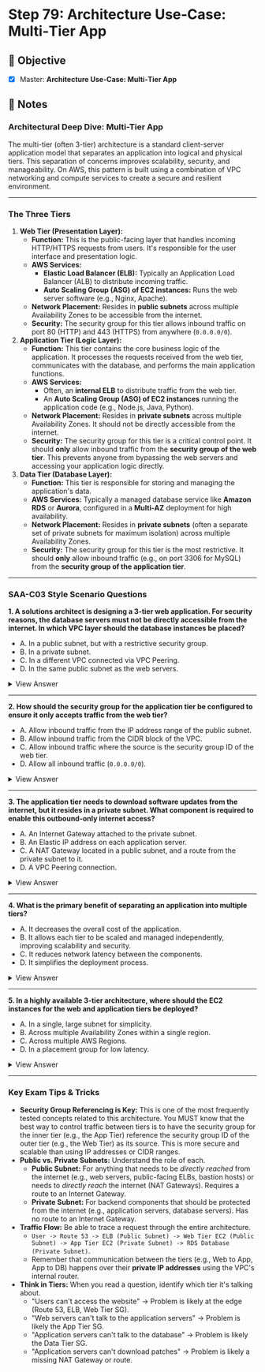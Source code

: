 # Step 79: Architecture Use‑Case: Multi‑Tier App

## 🎯 Objective

- [x] Master: **Architecture Use‑Case: Multi‑Tier App**

## 📘 Notes

### **Architectural Deep Dive: Multi-Tier App**

The multi-tier (often 3-tier) architecture is a standard client-server application model that separates an application into logical and physical tiers. This separation of concerns improves scalability, security, and manageability. On AWS, this pattern is built using a combination of VPC networking and compute services to create a secure and resilient environment.

---

### **The Three Tiers**

1. **Web Tier (Presentation Layer):**
    - **Function:** This is the public-facing layer that handles incoming HTTP/HTTPS requests from users. It's responsible for the user interface and presentation logic.
    - **AWS Services:**
        - **Elastic Load Balancer (ELB):** Typically an Application Load Balancer (ALB) to distribute incoming traffic.
        - **Auto Scaling Group (ASG) of EC2 instances:** Runs the web server software (e.g., Nginx, Apache).
    - **Network Placement:** Resides in **public subnets** across multiple Availability Zones to be accessible from the internet.
    - **Security:** The security group for this tier allows inbound traffic on port 80 (HTTP) and 443 (HTTPS) from anywhere (`0.0.0.0/0`).
2. **Application Tier (Logic Layer):**
    - **Function:** This tier contains the core business logic of the application. It processes the requests received from the web tier, communicates with the database, and performs the main application functions.
    - **AWS Services:**
        - Often, an **internal ELB** to distribute traffic from the web tier.
        - An **Auto Scaling Group (ASG) of EC2 instances** running the application code (e.g., Node.js, Java, Python).
    - **Network Placement:** Resides in **private subnets** across multiple Availability Zones. It should not be directly accessible from the internet.
    - **Security:** The security group for this tier is a critical control point. It should **only** allow inbound traffic from the **security group of the web tier**. This prevents anyone from bypassing the web servers and accessing your application logic directly.
3. **Data Tier (Database Layer):**
    - **Function:** This tier is responsible for storing and managing the application's data.
    - **AWS Services:** Typically a managed database service like **Amazon RDS** or **Aurora**, configured in a **Multi-AZ** deployment for high availability.
    - **Network Placement:** Resides in **private subnets** (often a separate set of private subnets for maximum isolation) across multiple Availability Zones.
    - **Security:** The security group for this tier is the most restrictive. It should **only** allow inbound traffic (e.g., on port 3306 for MySQL) from the **security group of the application tier**.

---

### **SAA-C03 Style Scenario Questions**

**1. A solutions architect is designing a 3-tier web application. For security reasons, the database servers must not be directly accessible from the internet. In which VPC layer should the database instances be placed?**

- A. In a public subnet, but with a restrictive security group.
- B. In a private subnet.
- C. In a different VPC connected via VPC Peering.
- D. In the same public subnet as the web servers.
<details>
<summary>View Answer</summary>
<br>

**Answer: B**

**Explanation:** The data tier contains the most sensitive assets and should have the highest level of protection. Placing the database servers in a private subnet ensures they do not have a direct route to the internet and cannot be accessed from the outside world.
</details>
    

---

**2. How should the security group for the application tier be configured to ensure it only accepts traffic from the web tier?**

- A. Allow inbound traffic from the IP address range of the public subnet.
- B. Allow inbound traffic from the CIDR block of the VPC.
- C. Allow inbound traffic where the source is the security group ID of the web tier.
- D. Allow all inbound traffic (`0.0.0.0/0`).
<details>
<summary>View Answer</summary>
<br>

**Answer: C**

**Explanation:** This is a critical security best practice for multi-tier architectures. By setting the source of the inbound rule to the security group ID of the web tier, you create a dynamic and secure rule that allows only the web server instances to communicate with the application server instances. This is more secure and flexible than using IP ranges.
</details>
    

---

**3. The application tier needs to download software updates from the internet, but it resides in a private subnet. What component is required to enable this outbound-only internet access?**

- A. An Internet Gateway attached to the private subnet.
- B. An Elastic IP address on each application server.
- C. A NAT Gateway located in a public subnet, and a route from the private subnet to it.
- D. A VPC Peering connection.
<details>
<summary>View Answer</summary>
<br>

**Answer: C**

**Explanation:** The standard pattern for providing outbound internet access to resources in a private subnet is to use a NAT Gateway. The private subnet's route table is configured to send internet-bound traffic (0.0.0.0/0) to the NAT Gateway, which then forwards the traffic to the internet via an Internet Gateway.
</details>
    

---

**4. What is the primary benefit of separating an application into multiple tiers?**

- A. It decreases the overall cost of the application.
- B. It allows each tier to be scaled and managed independently, improving scalability and security.
- C. It reduces network latency between the components.
- D. It simplifies the deployment process.
<details>
<summary>View Answer</summary>
<br>

**Answer: B**

**Explanation:** The separation of concerns is the key benefit. You can scale the web tier and the application tier independently based on their specific resource needs. It also creates strong security boundaries; a compromise of the public-facing web tier does not automatically mean the more secure data tier is compromised.
</details>
    

---

**5. In a highly available 3-tier architecture, where should the EC2 instances for the web and application tiers be deployed?**

- A. In a single, large subnet for simplicity.
- B. Across multiple Availability Zones within a single region.
- C. Across multiple AWS Regions.
- D. In a placement group for low latency.
<details>
<summary>View Answer</summary>
<br>

**Answer: B**

**Explanation:** To achieve high availability, you must design your system to withstand the failure of an entire data center. This is done by deploying your resources (like the EC2 instances in your Auto Scaling Groups) across multiple Availability Zones. An Elastic Load Balancer will then route traffic only to the instances in the healthy AZs.
</details>
    

---

### **Key Exam Tips & Tricks**

- **Security Group Referencing is Key:** This is one of the most frequently tested concepts related to this architecture. You MUST know that the best way to control traffic between tiers is to have the security group for the inner tier (e.g., the App Tier) reference the security group ID of the outer tier (e.g., the Web Tier) as its source. This is more secure and scalable than using IP addresses or CIDR ranges.
- **Public vs. Private Subnets:** Understand the role of each.
    - **Public Subnet:** For anything that needs to be *directly reached* from the internet (e.g., web servers, public-facing ELBs, bastion hosts) or needs to *directly reach* the internet (NAT Gateways). Requires a route to an Internet Gateway.
    - **Private Subnet:** For backend components that should be protected from the internet (e.g., application servers, database servers). Has no route to an Internet Gateway.
- **Traffic Flow:** Be able to trace a request through the entire architecture.
    - `User -> Route 53 -> ELB (Public Subnet) -> Web Tier EC2 (Public Subnet) -> App Tier EC2 (Private Subnet) -> RDS Database (Private Subnet)`.
    - Remember that communication between the tiers (e.g., Web to App, App to DB) happens over their **private IP addresses** using the VPC's internal router.
- **Think in Tiers:** When you read a question, identify which tier it's talking about.
    - "Users can't access the website" -> Problem is likely at the edge (Route 53, ELB, Web Tier SG).
    - "Web servers can't talk to the application servers" -> Problem is likely the App Tier SG.
    - "Application servers can't talk to the database" -> Problem is likely the Data Tier SG.
    - "Application servers can't download patches" -> Problem is likely a missing NAT Gateway or route.
